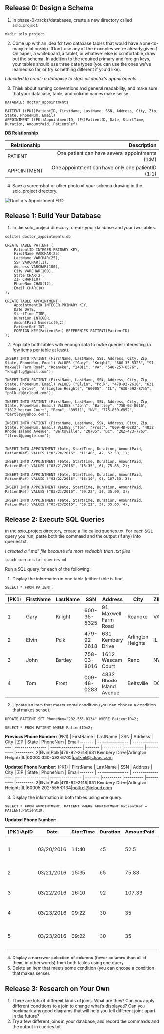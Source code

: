 ## Release 0: Design a Schema

1. In phase-0-tracks/databases, create a new directory called solo_project.
```
mkdir solo_project
```

2. Come up with an idea for two database tables that would have a one-to-many relationship. (Don't use any of the examples we've already given.) On paper, a whiteboard, a tablet, or whatever else is comfortable, draw out the schema. In addition to the required primary and foreign keys, your tables should use three data types (you can use the ones we've learned so far, or try something different if you'd like).

*I decided to create a database to store all doctor's appointments.*


3. Think about naming conventions and general readability, and make sure that your database, table, and column names make sense.

```
DATABASE: doctor_appointments

PATIENT ((PK1)PatientID, FirstName, LastName, SSN, Address, City, Zip, State, PhoneNum, Email)
APPOINTMENT ((PK1)AppointmentID, (FK)PatientID, Date, StartTime, Duration, AmountPaid, PatientRef)

```

**DB Relationship**

Relationship | Description 
---------------- | ----------------:
PATIENT  | One patient can have several appointments (1:M)|
APPOINTMENT  | One appointment can have only one patientID (1:1) |

4. Save a screenshot or other photo of your schema drawing in the solo_project directory.

![Doctor's Appointment ERD](https://github.com/mpletcher/phase-0-tracks/tree/master/databases/solo_project/erd_doctors_appointment.png)


## Release 1: Build Your Database
1. In the solo_project directory, create your database and your two tables.
```
sqlite3 doctor_appointments.db
```

```
CREATE TABLE PATIENT (
	PatientID INTEGER PRIMARY KEY,
	FirstName VARCHAR(25),
    LastName VARCHAR(25),
    SSN VARCHAR(11),
    Address VARCHAR(100),
    City VARCHAR(100),    
	State CHAR(2),
	ZIP CHAR(10),
	PhoneNum CHAR(12),
 	Email CHAR(10) 
);

CREATE TABLE APPOINTMENT (
	AppointmentID INTEGER PRIMARY KEY,
	Date DATE,
    StartTime TIME,
	Duration INTEGER,
    AmountPaid Numeric(9,2),
    PatientRef INT,
    FOREIGN KEY(PatientRef) REFERENCES PATIENT(PatientID)  
);

```

2. Populate both tables with enough data to make queries interesting (a few items per table at least).
```
INSERT INTO PATIENT (FirstName, LastName, SSN, Address, City, Zip, State, PhoneNum, Email) VALUES ("Gary", "Knight", "600-35-5325", "91 Maxwell Farm Road", "Roanoke", "24011", "VA", "540-257-6576", "knight.g@gmail.com");

INSERT INTO PATIENT (FirstName, LastName, SSN, Address, City, Zip, State, PhoneNum, Email) VALUES ("Elvin", "Polk", "479-92-2618", "631 Kembery Drive", "Arlington Heights", "60005", "IL", "630-592-8765", "polk.el@icloud.com");

INSERT INTO PATIENT (FirstName, LastName, SSN, Address, City, Zip, State, PhoneNum, Email) VALUES ("John", "Bartley", "758-03-8016", "1612 Wescam Court", "Reno", "89511", "NV", "775-850-6852", "bartley@yahoo.com");

INSERT INTO PATIENT (FirstName, LastName, SSN, Address, City, Zip, State, PhoneNum, Email) VALUES ("Tom", "Frost", "009-48-0283", "4832 Rhode Island Avenue", "Beltsville", "20705", "DC", "202-423-7760", "tfrost@google.com");


INSERT INTO APPOINTMENT (Date, StartTime, Duration, AmountPaid, PatientRef) VALUES ("03/20/2016", "11:40", 45, 52.50, 1);

INSERT INTO APPOINTMENT (Date, StartTime, Duration, AmountPaid, PatientRef) VALUES ("03/21/2016", "15:35", 65, 75.83, 2);

INSERT INTO APPOINTMENT (Date, StartTime, Duration, AmountPaid, PatientRef) VALUES ("03/22/2016", "16:10", 92, 107.33, 3);

INSERT INTO APPOINTMENT (Date, StartTime, Duration, AmountPaid, PatientRef) VALUES ("03/23/2016", "09:22", 30, 35.00, 3);

INSERT INTO APPOINTMENT (Date, StartTime, Duration, AmountPaid, PatientRef) VALUES ("03/23/2016", "09:22", 30, 35.00, 4);

```


## Release 2: Execute SQL Queries
In the solo_project directory, create a file called queries.txt. For each SQL query you run, paste both the command and the output (if any) into queries.txt.

*I created a ".md" file because it's more redeable than .txt files*
```
touch queries.txt queries.md
```
Run a SQL query for each of the following:

1. Display the information in one table (either table is fine).
```
SELECT * FROM PATIENT;
```
(PK1) | FirstName | LastName | SSN    | Address | City | ZIP | State | PhoneNum | Email
------- | ---------------- | ---------------- | ---------------- | ---------------- | ------- |---------- |---------- |---------- |---------:
1|Gary|Knight|600-35-5325|91 Maxwell Farm Road|Roanoke|VA|24011|540-257-6576|knight.g@gmail.com
2|Elvin|Polk|479-92-2618|631 Kembery Drive|Arlington Heights|IL|60005|630-592-8765|polk.el@icloud.com
3|John|Bartley|758-03-8016|1612 Wescam Court|Reno|NV|89511|775-850-6852|bartley@yahoo.com
4|Tom|Frost|009-48-0283|4832 Rhode Island Avenue|Beltsville|DC|20705|202-423-7760|tfrost@google.com


2. Update an item that meets some condition (you can choose a condition that makes sense).
```
UPDATE PATIENT SET PhoneNum="202-555-0134" WHERE PatientID=2;
```
```
SELECT * FROM PATIENT WHERE PatientID=2;
```

**Previous Phone Number:**
(PK1) | FirstName | LastName | SSN    | Address | City | ZIP | State | PhoneNum | Email
------- | ---------------- | ---------------- | ---------------- | ---------------- | ------- |---------- |---------- |---------- |---------:
2|Elvin|Polk|479-92-2618|631 Kembery Drive|Arlington Heights|IL|60005|630-592-8765|polk.el@icloud.com



**Updated Phone Number:**
(PK1) | FirstName | LastName | SSN    | Address | City | ZIP | State | PhoneNum | Email
------- | ---------------- | ---------------- | ---------------- | ---------------- | ------- |---------- |---------- |---------- |---------:
2|Elvin|Polk|479-92-2618|631 Kembery Drive|Arlington Heights|IL|60005|202-555-0134|polk.el@icloud.com


3. Display the information in both tables using one query.
```
SELECT * FROM APPOINTMENT, PATIENT WHERE APPOINTMENT.PatientRef = PATIENT.PatientID;
```

**Updated Phone Number:**

(PK1)ApID | Date | StartTime | Duration | AmountPaid | PatientRef(FK) | (PK1)PatientID | FirstName | LastName | SSN    | Address | City | ZIP | State | PhoneNum | Email
------- | ---------------- | ---------------- | ---------------- | ---------------- | --------- | ------- | ---------------- | ---------------- | ---------------- | ---------------- | ------- |---------- |---------- |---------- |---------:
1|03/20/2016|11:40|45|52.5|1|1|Gary|Knight|600-35-5325|91 Maxwell Farm Road|Roanoke|VA|24011|540-257-6576|knight.g@gmail.com
2|03/21/2016|15:35|65|75.83|2|2|Elvin|Polk|479-92-2618|631 Kembery Drive|Arlington Heights|IL|60005|202-555-0134|polk.el@icloud.com
3|03/22/2016|16:10|92|107.33|3|3|John|Bartley|758-03-8016|1612 Wescam Court|Reno|NV|89511|775-850-6852|bartley@yahoo.com
4|03/23/2016|09:22|30|35|3|3|John|Bartley|758-03-8016|1612 Wescam Court|Reno|NV|89511|775-850-6852|bartley@yahoo.com
5|03/23/2016|09:22|30|35|4|4|Tom|Frost|009-48-0283|4832 Rhode Island Avenue|Beltsville|DC|20705|202-423-7760|tfrost@google.com


4. Display a narrower selection of columns (fewer columns than all of them, in other words) from both tables using one query.
5. Delete an item that meets some condition (you can choose a condition that makes sense).


## Release 3: Research on Your Own
1. There are lots of different kinds of joins. What are they? Can you apply different conditions to a join to change what's displayed? Can you bookmark any good diagrams that will help you tell different joins apart in the future?
2. Try a few different joins in your database, and record the commands and the output in queries.txt.